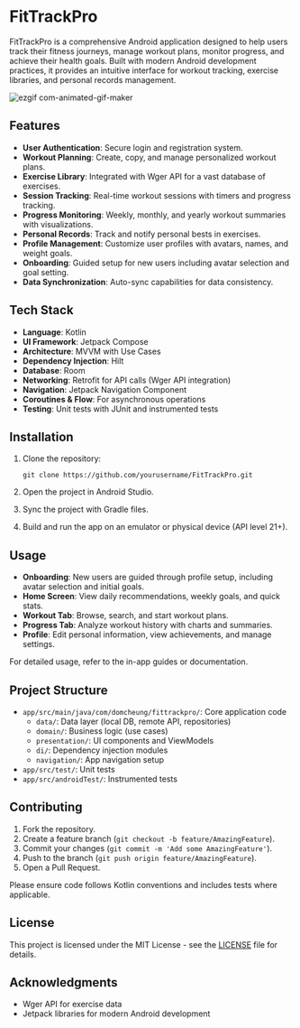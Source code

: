 # FitTrackPro

FitTrackPro is a comprehensive Android application designed to help users track their fitness journeys, manage workout plans, monitor progress, and achieve their health goals. Built with modern Android development practices, it provides an intuitive interface for workout tracking, exercise libraries, and personal records management.

![ezgif com-animated-gif-maker](https://github.com/user-attachments/assets/293e82a5-5793-45d0-958c-d6e4cf02fd3a)

## Features

- **User Authentication**: Secure login and registration system.
- **Workout Planning**: Create, copy, and manage personalized workout plans.
- **Exercise Library**: Integrated with Wger API for a vast database of exercises.
- **Session Tracking**: Real-time workout sessions with timers and progress tracking.
- **Progress Monitoring**: Weekly, monthly, and yearly workout summaries with visualizations.
- **Personal Records**: Track and notify personal bests in exercises.
- **Profile Management**: Customize user profiles with avatars, names, and weight goals.
- **Onboarding**: Guided setup for new users including avatar selection and goal setting.
- **Data Synchronization**: Auto-sync capabilities for data consistency.

## Tech Stack

- **Language**: Kotlin
- **UI Framework**: Jetpack Compose
- **Architecture**: MVVM with Use Cases
- **Dependency Injection**: Hilt
- **Database**: Room
- **Networking**: Retrofit for API calls (Wger API integration)
- **Navigation**: Jetpack Navigation Component
- **Coroutines & Flow**: For asynchronous operations
- **Testing**: Unit tests with JUnit and instrumented tests

## Installation

1. Clone the repository:
   ```
   git clone https://github.com/yourusername/FitTrackPro.git
   ```

2. Open the project in Android Studio.

3. Sync the project with Gradle files.

4. Build and run the app on an emulator or physical device (API level 21+).

## Usage

- **Onboarding**: New users are guided through profile setup, including avatar selection and initial goals.
- **Home Screen**: View daily recommendations, weekly goals, and quick stats.
- **Workout Tab**: Browse, search, and start workout plans.
- **Progress Tab**: Analyze workout history with charts and summaries.
- **Profile**: Edit personal information, view achievements, and manage settings.

For detailed usage, refer to the in-app guides or documentation.

## Project Structure

- `app/src/main/java/com/domcheung/fittrackpro/`: Core application code
  - `data/`: Data layer (local DB, remote API, repositories)
  - `domain/`: Business logic (use cases)
  - `presentation/`: UI components and ViewModels
  - `di/`: Dependency injection modules
  - `navigation/`: App navigation setup
- `app/src/test/`: Unit tests
- `app/src/androidTest/`: Instrumented tests

## Contributing

1. Fork the repository.
2. Create a feature branch (`git checkout -b feature/AmazingFeature`).
3. Commit your changes (`git commit -m 'Add some AmazingFeature'`).
4. Push to the branch (`git push origin feature/AmazingFeature`).
5. Open a Pull Request.

Please ensure code follows Kotlin conventions and includes tests where applicable.

## License

This project is licensed under the MIT License - see the [LICENSE](LICENSE) file for details.

## Acknowledgments

- Wger API for exercise data
- Jetpack libraries for modern Android development

